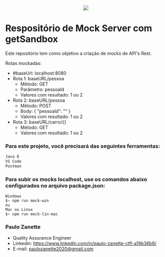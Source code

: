 <div align="center">
 <img src="https://19yw4b240vb03ws8qm25h366-wpengine.netdna-ssl.com/wp-content/uploads/get-sandbox-getsandbox-logo.png" >
</div>

# Respositório de Mock Server com getSandbox

Este repositório tem como objetivo a criação de mocks de API's Rest.

Rotas mockadas:

 - #baseUrl: localhost:8080
 - Rota 1: baseURL/pessoa
    - Método: GET
    - Parâmetro: pessoaId
    - Valores com resultado: 1 ou 2
 - Rota 2: baseURL/pessoa
    - Método: POST
    - Body: {
              "pessoaId": ""
            }
    - Valores com resultado: 1 ou 2
 - Rota 3: baseURL/carro/{}
    - Método: GET
    - Valores com resultado: 1 ou 2

### Para este projeto, você precisará das seguintes ferramentas:
```bash
Java 8
VS Code
Postman
```

### Para subir os mocks localhost, use os comandos abaixo configurados no arquivo package.json:
```terminal
Windows
$~ npm run mock-win
ou
Mac ou Linux
$~ npm run mock-lin-mac
```

### Paulo Zanette
- Quality Assurance Engineer
- Linkedin: https://www.linkedin.com/in/paulo-zanette-ctfl-a19b36b6/
- E-mail: paulozanette2020@gmail.com
